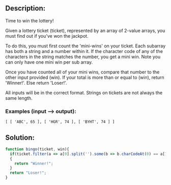 ## Description:

Time to win the lottery!

Given a lottery ticket (ticket), represented by an array of 2-value arrays, you must find out if you've won the jackpot.

To do this, you must first count the 'mini-wins' on your ticket. Each subarray has both a string and a number within it. If the character code of any of the characters in the string matches the number, you get a mini win. Note you can only have one mini win per sub array.

Once you have counted all of your mini wins, compare that number to the other input provided (win). If your total is more than or equal to (win), return 'Winner!'. Else return 'Loser!'.

All inputs will be in the correct format. Strings on tickets are not always the same length.

### Examples (input --> output):
```
[ [ 'ABC', 65 ], [ 'HGR', 74 ], [ 'BYHT', 74 ] ]
```

 ## Solution:
 
```javascript
function bingo(ticket, win){
  if(ticket.filter(a => a[0].split('').some(b => b.charCodeAt(0) == a[1])).length >= win)
  {
    return "Winner!";
  }
  return "Loser!";
}
```